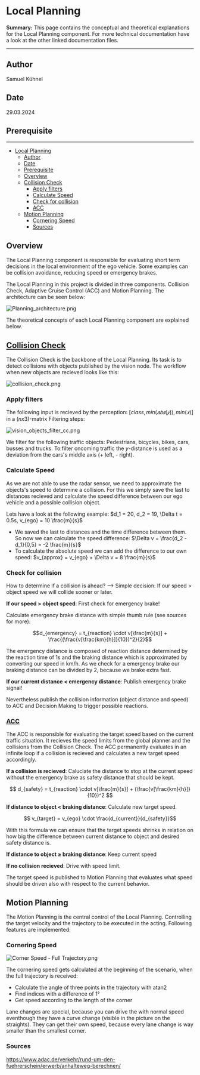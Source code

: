 # Local Planning

**Summary:** This page contains the conceptual and theoretical explanations for the Local Planning component. For more technical documentation have a look at the other linked documentation files.

---

## Author

Samuel Kühnel

## Date

29.03.2024

## Prerequisite

---
<!-- TOC -->
- [Local Planning](#local-planning)
  - [Author](#author)
  - [Date](#date)
  - [Prerequisite](#prerequisite)
  - [Overview](#overview)
  - [Collision Check](#collision-check)
    - [Apply filters](#apply-filters)
    - [Calculate Speed](#calculate-speed)
    - [Check for collision](#check-for-collision)
    - [ACC](#acc)
  - [Motion Planning](#motion-planning)
    - [Cornering Speed](#cornering-speed)
    - [Sources](#sources)
<!-- TOC -->
## Overview

The Local Planning component is responsible for evaluating short term decisions in the local environment of the ego vehicle. Some examples can be collision avoidance, reducing speed or emergency brakes.

The Local Planning in this project is divided in three components. Collision Check, Adaptive Cruise Control (ACC) and Motion Planning. The architecture can be seen below:

![Planning_architecture.png](../00_assets/planning/Planning_architecture.png)

The theoretical concepts of each Local Planning component are explained below.

## [Collision Check](./Collision_Check.md)

The Collision Check is the backbone of the Local Planning. Its task is to detect collisions with objects published by the vision node. The workflow when new objects are recieved looks like this:

![collision_check.png](../00_assets/planning/collision_check.png)

### Apply filters

The following input is recieved by the perception: $[class, min⁡(𝑎𝑏𝑠(𝑦)), min⁡(𝑥)]$ in a $(nx3)$-matrix
Filtering steps:

![vision_objects_filter_cc.png](../00_assets/planning/vision_objects_filter_cc.png)

We filter for the following traffic objects: Pedestrians, bicycles, bikes, cars, busses and trucks. To filter oncoming traffic the $y$-distance is used as a deviation from the cars's middle axis (+ left, - right).

### Calculate Speed

As we are not able to use the radar sensor, we need to approximate the objects's speed to determine a collision. For this we simply save the last to distances recieved and calculate the speed difference between our ego vehicle and a possible collision object.

Lets have a look at the following example: $d_1 = 20, d_2 = 19, \Delta t = 0.5s, v_{ego} = 10 \frac{m}{s}$

- We saved the last to distances and the time difference between them. So now we can calculate the speed difference: $\Delta v = \frac{d_2 - d_1}{0,5} = -2 \frac{m}{s}$
- To calculate the absolute speed we can add the difference to our own speed: $v_{approx} = v_{ego} + \Delta v = 8 \frac{m}{s}$

### Check for collision

How to determine if a collision is ahead? --> Simple decision: If our speed > object speed we will collide sooner or later.

**If our speed > object speed**: First check for emergency brake!

Calculate emergency brake distance with simple thumb rule (see sources for more):

$$d_{emergency} = t_{reaction} \cdot v[\frac{m}{s}] + \frac{(\frac{v[\frac{km}{h}]}{10})^2}{2}$$

The emergency distance is composed of reaction distance determined by the reaction time of 1s and the braking distance which is approximated by converting our speed in km/h. As we check for a emergency brake our braking distance can be divided by 2, because we brake extra fast.

**If our current distance < emergency distance**: Publish emergency brake signal!

Nevertheless publish the collision information (object distance and speed) to ACC and Decision Making to trigger possible reactions.

### [ACC](./ACC.md)

The ACC is responsible for evaluating the target speed based on the current traffic situation. It recieves the speed limits from the global planner and the collisions from the Collision Check.
The ACC permanently evaluates in an infinite loop if a collision is recieved and calculates a new target speed accordingly.

**If a collision is recieved**: Caluclate the distance to stop at the current speed without the emergency brake as safety distance that should be kept.

$$ d_{safety} = t_{reaction} \cdot v[\frac{m}{s}] + (\frac{v[\frac{km}{h}]}{10})^2 $$

**If distance to object < braking distance**: Calculate new target speed.

$$ v_{target} = v_{ego} \cdot \frac{d_{current}}{d_{safety}}$$

With this formula we can ensure that the target speeds shrinks in relation on how big the difference between current distance to object and desired safety distance is.

**If distance to object $\geq$ braking distance**: Keep current speed

**If no collision recieved**: Drive with speed limit.

The target speed is published to Motion Planning that evaluates what speed should be driven also with respect to the current behavior.

## Motion Planning

The Motion Planning is the central control of the Local Planning. Controlling the target velocity and the trajectory to be executed in the acting. Following features are implemented:

### Cornering Speed

![Corner Speed - Full Trajectory.png](../00_assets/planning/plot_full_trajectory_1_degree.png)

The cornering speed gets calculated at the beginning of the scenario, when the full trajectory is received:

- Calculate the angle of three points in the trajectory with atan2
- Find indices with a difference of 1°
- Get speed according to the length of the corner

Lane changes are special, because you can drive the with normal speed eventhough they have a curve change (visible in the picture on the straights). They can get their own speed, because every lane change is way smaller than the smallest corner.

### Sources

<https://www.adac.de/verkehr/rund-um-den-fuehrerschein/erwerb/anhalteweg-berechnen/>
